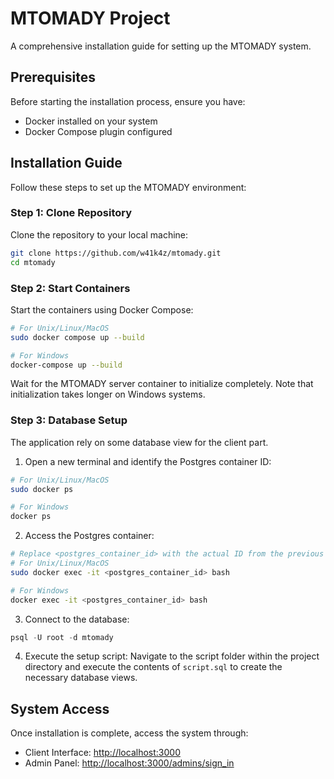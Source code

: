 # MTOMADY Project

A comprehensive installation guide for setting up the MTOMADY system.

## Prerequisites

Before starting the installation process, ensure you have:

- Docker installed on your system
- Docker Compose plugin configured

## Installation Guide

Follow these steps to set up the MTOMADY environment:

### Step 1: Clone Repository

Clone the repository to your local machine:

```bash
git clone https://github.com/w41k4z/mtomady.git
cd mtomady
```

### Step 2: Start Containers

Start the containers using Docker Compose:

```bash
# For Unix/Linux/MacOS
sudo docker compose up --build

# For Windows
docker-compose up --build
```

Wait for the MTOMADY server container to initialize completely. Note that initialization takes longer on Windows systems.

### Step 3: Database Setup

The application rely on some database view for the client part.

1. Open a new terminal and identify the Postgres container ID:

```bash
# For Unix/Linux/MacOS
sudo docker ps

# For Windows
docker ps
```

2. Access the Postgres container:

```bash
# Replace <postgres_container_id> with the actual ID from the previous step
# For Unix/Linux/MacOS
sudo docker exec -it <postgres_container_id> bash

# For Windows
docker exec -it <postgres_container_id> bash
```

3. Connect to the database:

```sql
psql -U root -d mtomady
```

4. Execute the setup script:
   Navigate to the script folder within the project directory and execute the contents of `script.sql` to create the necessary database views.

## System Access

Once installation is complete, access the system through:

- Client Interface: [http://localhost:3000](http://localhost:3000)
- Admin Panel: [http://localhost:3000/admins/sign_in](http://localhost:3000/admins/sign_in)
